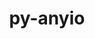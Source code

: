---
title: "py-anyio"
layout: cache
categories: [package, v0.20.0]
meta: {"versions": ["3.6.1"], "compilers": ["gcc@=11.1.0", "gcc@=11.3.0"], "oss": ["ubuntu20.04", "ubuntu22.04"], "platforms": ["linux"], "targets": ["ppc64le", "x86_64_v3"], "stacks": ["data-vis-sdk", "e4s", "e4s-power", "ml-linux-x86_64-cpu", "ml-linux-x86_64-cuda", "root"], "num_specs": 9, "num_specs_by_stack": {"root": 9, "e4s-power": 2, "data-vis-sdk": 4, "e4s": 2, "ml-linux-x86_64-cuda": 1, "ml-linux-x86_64-cpu": 1}}
spec_details: [{"hash": "dtvl7mouqzc7xmx2zyihyyrqqgujls62", "compiler": "gcc@=11.1.0", "versions": ["3.6.1"], "os": "ubuntu20.04", "platform": "linux", "target": "ppc64le", "variants": ["build_system=python_pip"], "stacks": ["root", "e4s-power"], "size": "-", "tarball": "https://binaries.spack.io/releases/v0.20.0/build_cache/linux-ubuntu20.04-ppc64le/gcc-11.1.0/py-anyio-3.6.1/linux-ubuntu20.04-ppc64le-gcc-11.1.0-py-anyio-3.6.1-dtvl7mouqzc7xmx2zyihyyrqqgujls62.spack"}, {"hash": "63h5yvs752iwtpznwckhhqejjpbhloli", "compiler": "gcc@=11.1.0", "versions": ["3.6.1"], "os": "ubuntu20.04", "platform": "linux", "target": "ppc64le", "variants": ["build_system=python_pip"], "stacks": ["root", "e4s-power"], "size": "-", "tarball": "https://binaries.spack.io/releases/v0.20.0/build_cache/linux-ubuntu20.04-ppc64le/gcc-11.1.0/py-anyio-3.6.1/linux-ubuntu20.04-ppc64le-gcc-11.1.0-py-anyio-3.6.1-63h5yvs752iwtpznwckhhqejjpbhloli.spack"}, {"hash": "arohmziszbog4lmruq7ds4lonbrh2cup", "compiler": "gcc@=11.1.0", "versions": ["3.6.1"], "os": "ubuntu20.04", "platform": "linux", "target": "x86_64_v3", "variants": ["build_system=python_pip"], "stacks": ["data-vis-sdk", "root"], "size": "-", "tarball": "https://binaries.spack.io/releases/v0.20.0/build_cache/linux-ubuntu20.04-x86_64_v3/gcc-11.1.0/py-anyio-3.6.1/linux-ubuntu20.04-x86_64_v3-gcc-11.1.0-py-anyio-3.6.1-arohmziszbog4lmruq7ds4lonbrh2cup.spack"}, {"hash": "xawdj3sgjgygn7kpex5lkkyfykn3bs6m", "compiler": "gcc@=11.1.0", "versions": ["3.6.1"], "os": "ubuntu20.04", "platform": "linux", "target": "x86_64_v3", "variants": ["build_system=python_pip"], "stacks": ["root", "e4s"], "size": "-", "tarball": "https://binaries.spack.io/releases/v0.20.0/build_cache/linux-ubuntu20.04-x86_64_v3/gcc-11.1.0/py-anyio-3.6.1/linux-ubuntu20.04-x86_64_v3-gcc-11.1.0-py-anyio-3.6.1-xawdj3sgjgygn7kpex5lkkyfykn3bs6m.spack"}, {"hash": "v6ugrw4ewfcogbocioqvk7m7ehjhq4o7", "compiler": "gcc@=11.1.0", "versions": ["3.6.1"], "os": "ubuntu20.04", "platform": "linux", "target": "x86_64_v3", "variants": ["build_system=python_pip"], "stacks": ["data-vis-sdk", "root"], "size": "-", "tarball": "https://binaries.spack.io/releases/v0.20.0/build_cache/linux-ubuntu20.04-x86_64_v3/gcc-11.1.0/py-anyio-3.6.1/linux-ubuntu20.04-x86_64_v3-gcc-11.1.0-py-anyio-3.6.1-v6ugrw4ewfcogbocioqvk7m7ehjhq4o7.spack"}, {"hash": "ckadde5afkyx6olara33lz6byvcxi4wk", "compiler": "gcc@=11.1.0", "versions": ["3.6.1"], "os": "ubuntu20.04", "platform": "linux", "target": "x86_64_v3", "variants": ["build_system=python_pip"], "stacks": ["data-vis-sdk", "root"], "size": "-", "tarball": "https://binaries.spack.io/releases/v0.20.0/build_cache/linux-ubuntu20.04-x86_64_v3/gcc-11.1.0/py-anyio-3.6.1/linux-ubuntu20.04-x86_64_v3-gcc-11.1.0-py-anyio-3.6.1-ckadde5afkyx6olara33lz6byvcxi4wk.spack"}, {"hash": "ohhw42p7y336iqnrgdpxw42geplbynqb", "compiler": "gcc@=11.1.0", "versions": ["3.6.1"], "os": "ubuntu20.04", "platform": "linux", "target": "x86_64_v3", "variants": ["build_system=python_pip"], "stacks": ["data-vis-sdk", "root"], "size": "-", "tarball": "https://binaries.spack.io/releases/v0.20.0/build_cache/linux-ubuntu20.04-x86_64_v3/gcc-11.1.0/py-anyio-3.6.1/linux-ubuntu20.04-x86_64_v3-gcc-11.1.0-py-anyio-3.6.1-ohhw42p7y336iqnrgdpxw42geplbynqb.spack"}, {"hash": "75sz45nwutslrzxsltbj74amngqmoxug", "compiler": "gcc@=11.1.0", "versions": ["3.6.1"], "os": "ubuntu20.04", "platform": "linux", "target": "x86_64_v3", "variants": ["build_system=python_pip"], "stacks": ["root", "e4s"], "size": "-", "tarball": "https://binaries.spack.io/releases/v0.20.0/build_cache/linux-ubuntu20.04-x86_64_v3/gcc-11.1.0/py-anyio-3.6.1/linux-ubuntu20.04-x86_64_v3-gcc-11.1.0-py-anyio-3.6.1-75sz45nwutslrzxsltbj74amngqmoxug.spack"}, {"hash": "4z7wmupoakaz5676ysh2f6uclmynx642", "compiler": "gcc@=11.3.0", "versions": ["3.6.1"], "os": "ubuntu22.04", "platform": "linux", "target": "x86_64_v3", "variants": ["build_system=python_pip"], "stacks": ["ml-linux-x86_64-cuda", "root", "ml-linux-x86_64-cpu"], "size": "-", "tarball": "https://binaries.spack.io/releases/v0.20.0/build_cache/linux-ubuntu22.04-x86_64_v3/gcc-11.3.0/py-anyio-3.6.1/linux-ubuntu22.04-x86_64_v3-gcc-11.3.0-py-anyio-3.6.1-4z7wmupoakaz5676ysh2f6uclmynx642.spack"}]
---